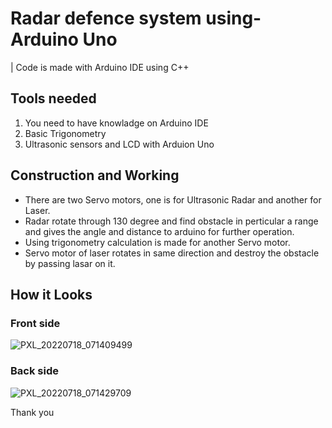 # Radar defence system using-Arduino Uno
| Code is made with Arduino IDE using C++  

## Tools needed
1. You need to have knowladge on Arduino IDE  
2. Basic Trigonometry 
3. Ultrasonic sensors and LCD with Arduion Uno
## Construction and Working 
 * There are two Servo motors, one is for Ultrasonic Radar and another for Laser.
 * Radar rotate through 130 degree and find obstacle in perticular a range and gives the angle and distance to arduino for further operation.
 * Using trigonometry calculation is made for another Servo motor.
 * Servo motor of laser rotates in same direction and destroy the obstacle by passing lasar on it.
 
## How it Looks
### Front side
![PXL_20220718_071409499](https://user-images.githubusercontent.com/107678418/183066187-a0e45f07-1919-44f4-8c6c-17a2a9a7e3c5.jpg)
### Back side
![PXL_20220718_071429709](https://user-images.githubusercontent.com/107678418/183065957-9f6c5246-b7a6-4746-adfa-5c91dd680dc7.jpg)


Thank you
